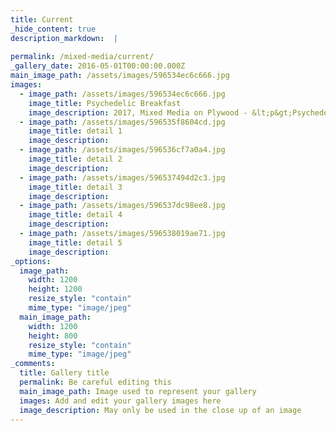 ```yaml
---
title: Current
_hide_content: true
description_markdown:  |
  
permalink: /mixed-media/current/
_gallery_date: 2016-05-01T00:00:00.000Z
main_image_path: /assets/images/596534ec6c666.jpg
images:            
  - image_path: /assets/images/596534ec6c666.jpg
    image_title: Psychedelic Breakfast
    image_description: 2017, Mixed Media on Plywood - &lt;p&gt;Psychedelic Breakfast is a site-specific work inspired by psychedelia and the fusion of cultures created especially for Vinyl Deptford as part of the Deptford X Fringe 2016. &amp;nbsp;It takes the form of a concertina book-like sculpture made out of wood, with pages the dimensions of a 7&amp;rdquo; single is inspired by some of the iconic album covers of 60s and 70s.  
  - image_path: /assets/images/596535f8604cd.jpg
    image_title: detail 1
    image_description:
  - image_path: /assets/images/596536cf7a0a4.jpg
    image_title: detail 2
    image_description:
  - image_path: /assets/images/596537494d2c3.jpg
    image_title: detail 3
    image_description:
  - image_path: /assets/images/596537dc98ee8.jpg
    image_title: detail 4
    image_description:
  - image_path: /assets/images/596538019ae71.jpg
    image_title: detail 5
    image_description:          
_options:
  image_path:
    width: 1200
    height: 1200
    resize_style: "contain"
    mime_type: "image/jpeg"
  main_image_path:
    width: 1200
    height: 800
    resize_style: "contain"
    mime_type: "image/jpeg"
_comments:
  title: Gallery title
  permalink: Be careful editing this
  main_image_path: Image used to represent your gallery
  images: Add and edit your gallery images here
  image_description: May only be used in the close up of an image
---
```


